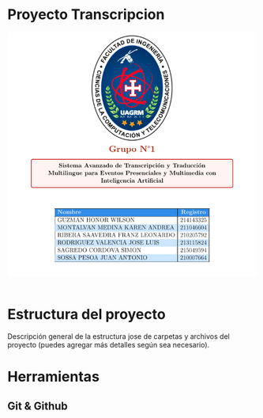 # Proyecto Transcripcion
![](./documentacion/img/caratula.png)
<br/><br/>

# Estructura del proyecto
Descripción general de la estructura jose de carpetas y archivos del proyecto (puedes agregar más detalles según sea necesario).


# Herramientas
## Git & Github
